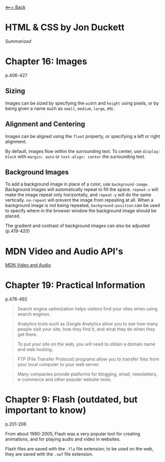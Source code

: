 [<=== Back](../README.md)

# HTML & CSS by Jon Duckett
*Summarized*

# Chapter 16: Images
p.406-427

## Sizing

Images can be sized by specifying the `width` and `height` using pixels, or by being given a name such as `small`, `medium`, `large`, etc.

## Alignment and Centering

Images can be aligned using the `float` property, or specifying a left or right alignment.

By default, images flow within the surrounding text.
To center, use `display: block` with `margin: auto` or `text-align: center` the surrounding text.

## Background Images

To add a background image in place of a color, use `background-image`. Background images will automatically repeat to fill the space. `repeat-x` will make the image repeat only horizontally, and `repeat-y` will do the same vertically. `no-repeat` will prevent the image from repeating at all. When a background image is not being repeated, `background-position`  can be used to specify where in the browser window the background image should be placed.

The gradient and contrast of background images can also be adjusted (p.419-420)

# MDN Video and Audio API's

[MDN Video and Audio](https://developer.mozilla.org/en-US/docs/Learn/JavaScript/Client-side_web_APIs/Video_and_audio_APIs)

# Chapter 19: Practical Information
p.476-492

> Search engine optimization helps visitors find your sites when using search engines.

> Analytics tools such as Google Analytics allow you to see how many people visit your site, how they find it, and what they do when they get there.

> To put your site on the web, you will need to obtain a domain name and web hosting.

> FTP (File Transfer Protocol) programs allow you to transfer files from your local computer to your web server.

> Many companies provide platforms for blogging, email, newsletters, e-commerce and other popular website tools.

# Chapter 9: Flash (outdated, but important to know)
p.201-206

From about 1990-2005, Flash was a very popular tool for creating animations, and for playing audio and video in websites. 

Flash files are saved with the `.fla` file extension; to be used on the web, they are saved with the `.swf` file extension.